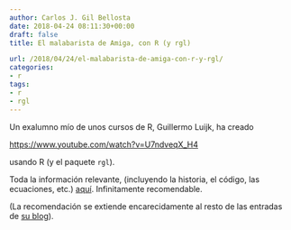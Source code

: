 ```yaml
---
author: Carlos J. Gil Bellosta
date: 2018-04-24 08:11:30+00:00
draft: false
title: El malabarista de Amiga, con R (y rgl)

url: /2018/04/24/el-malabarista-de-amiga-con-r-y-rgl/
categories:
- r
tags:
- r
- rgl
---
```


Un exalumno mío de unos cursos de R, Guillermo Luijk, ha creado

https://www.youtube.com/watch?v=U7ndveqX_H4

usando R (y el paquete `rgl`).

Toda la información relevante, (incluyendo la historia, el código, las ecuaciones, etc.) [aquí](http://www.elmomentodecisivo.com/2018/04/amiga-juggler-opengl-con-r.html). Infinitamente recomendable.

(La recomendación se extiende encarecidamente al resto de las entradas de [su blog](http://www.elmomentodecisivo.com/)).
